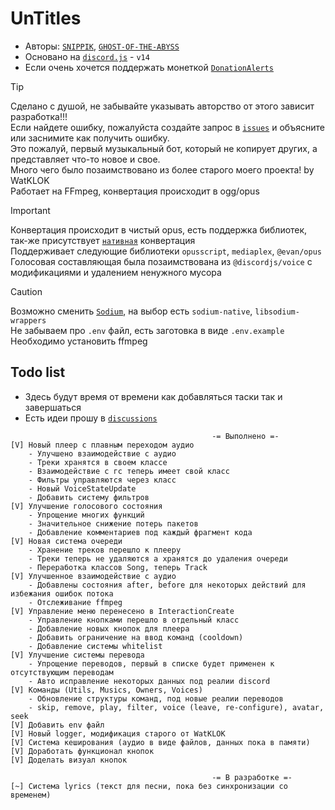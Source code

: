 # UnTitles
- Авторы: [`SNIPPIK`](https://github.com/SNIPPIK), [`GHOST-OF-THE-ABYSS`](https://github.com/GHOST-OF-THE-ABYSS)
- Основано на [`discord.js`](https://discord.js.org) - `v14`
- Если очень хочется поддержать монеткой [`DonationAlerts`](https://www.donationalerts.com/r/snippik)

> [!TIP]
> Сделано с душой, не забывайте указывать авторство от этого зависит разработка!!!\
> Если найдете ошибку, пожалуйста создайте запрос в [`issues`](https://github.com/SNIPPIK/UnTitles/issues) и объясните или заснимите как получить ошибку.\
> Это пожалуй, первый музыкальный бот, который не копирует других, а представляет что-то новое и свое.\
> Много чего было позаимствовано из более старого моего проекта! by WatKLOK\
> Работает на FFmpeg, конвертация происходит в ogg/opus



> [!IMPORTANT]
> Конвертация происходит в чистый opus, есть поддержка библиотек, так-же присутствует [`нативная`](src/dependencies/voice/audio/Opus.ts) конвертация\
> Поддерживает следующие библиотеки `opusscript`, `mediaplex`, `@evan/opus`\
> Голосовая составляющая была позаимствована из `@discordjs/voice` с модификациями и удалением ненужного мусора



> [!CAUTION]
> Возможно сменить [`Sodium`](src/dependencies/voice/audio/Sodium.ts), на выбор есть `sodium-native`, `libsodium-wrappers`\
> Не забываем про `.env` файл, есть заготовка в виде `.env.example`\
> Необходимо установить ffmpeg





## Todo list
- Здесь будут время от времени как добавляться таски так и завершаться
- Есть идеи прошу в [`discussions`](https://github.com/SNIPPIK/UnTitles/discussions)
```text
                                             -= Выполнено =-
[V] Новый плеер с плавным переходом аудио
    - Улучшено взаимодействие с аудио
    - Треки хранятся в своем классе
    - Взаимодействие с гс теперь имеет свой класс
    - Фильтры управляются через класс
    - Новый VoiceStateUpdate
    - Добавить систему фильтров
[V] Улучшение голосового состояния
    - Упрощение многих функций
    - Значительное снижение потерь пакетов
    - Добавление комментариев под каждый фрагмент кода
[V] Новая система очереди
    - Хранение треков перешло к плееру
    - Треки теперь не удаляются а хранятся до удаления очереди
    - Переработка классов Song, теперь Track
[V] Улучшенное взаимодействие с аудио
    - Добавлены состояния after, before для некоторых действий для избежания ошибок потока
    - Отслеживание ffmpeg
[V] Управление меню перенесено в InteractionCreate
    - Управление кнопками перешло в отдельный класс
    - Добавление новых кнопок для плеера
    - Добавить ограничение на ввод команд (cooldown)
    - Добавление системы whitelist
[V] Улучшение системы перевода
    - Упрощение переводов, первый в списке будет применен к отсутствующим переводам
    - Авто исправление некоторых данных под реалии discord
[V] Команды (Utils, Musics, Owners, Voices)
    - Обновление структуры команд, под новые реалии переводов
    - skip, remove, play, filter, voice (leave, re-configure), avatar, seek
[V] Добавить env файл
[V] Новый logger, модификация старого от WatKLOK
[V] Система кеширования (аудио в виде файлов, данных пока в памяти)
[V] Доработать функционал кнопок
[V] Доделать визуал кнопок

                                             -= В разработке =-
[~] Система lyrics (текст для песни, пока без синхронизации со временем)
```
